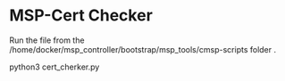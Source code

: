 # MSP-Cert Checker 

Run the file from the /home/docker/msp_controller/bootstrap/msp_tools/cmsp-scripts folder .

python3 cert_cherker.py  







